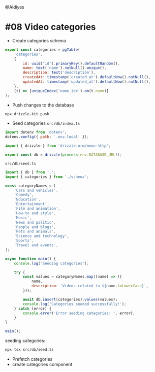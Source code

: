 @Aldiyes

# #08 Video categories

- Create categories schema

```js
export const categories = pgTable(
	'categories',
	{
		id: uuid('id').primaryKey().defaultRandom(),
		name: text('name').notNull().unique(),
		description: text('description'),
		createdAt: timestamp('created_at').defaultNow().notNull(),
		updatedAt: timestamp('updated_at').defaultNow().notNull(),
	},
	(t) => [uniqueIndex('name_idx').on(t.name)]
);
```

- Push changes to the database

```bash
npx drizzle-kit push
```

- Seed categories
  `src/db/index.ts`

```js
import dotenv from 'dotenv';
dotenv.config({ path: '.env.local' });

import { drizzle } from 'drizzle-orm/neon-http';

export const db = drizzle(process.env.DATABASE_URL!);
```

`src/db/seed.ts`

```js
import { db } from '.';
import { categories } from './schema';

const categoryNames = [
	'Cars and vehicles',
	'Comedy',
	'Education',
	'Entertainment',
	'Film and animation',
	'How-to and style',
	'Music',
	'News and politic',
	'People and blogs',
	'Pets and animals',
	'Science and technology',
	'Sports',
	'Travel and events',
];

async function main() {
	console.log('Seeding categories');

	try {
		const values = categoryNames.map((name) => ({
			name,
			description: `Videos related to ${name.toLowerCase}`,
		}));

		await db.insert(categories).values(values);
		console.log('Categories seeded successfully!');
	} catch (error) {
		console.error('Error seeding categories: ', error);
	}
}

main();
```

seeding categories:

```bash
npx tsx src/db/seed.ts
```

- Prefetch categories
- create categories component
